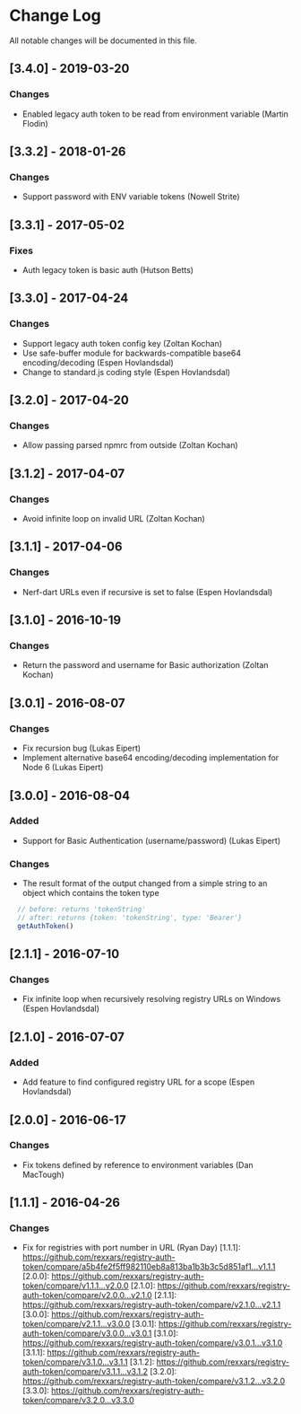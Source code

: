 # Change Log
All notable changes will be documented in this file.
## [3.4.0] - 2019-03-20
### Changes
- Enabled legacy auth token to be read from environment variable (Martin Flodin)
## [3.3.2] - 2018-01-26
### Changes
- Support password with ENV variable tokens (Nowell Strite)
## [3.3.1] - 2017-05-02
### Fixes
- Auth legacy token is basic auth (Hutson Betts)
## [3.3.0] - 2017-04-24
### Changes
- Support legacy auth token config key (Zoltan Kochan)
- Use safe-buffer module for backwards-compatible base64 encoding/decoding (Espen Hovlandsdal)
- Change to standard.js coding style (Espen Hovlandsdal)
## [3.2.0] - 2017-04-20
### Changes
- Allow passing parsed npmrc from outside (Zoltan Kochan)
## [3.1.2] - 2017-04-07
### Changes
- Avoid infinite loop on invalid URL (Zoltan Kochan)
## [3.1.1] - 2017-04-06
### Changes
- Nerf-dart URLs even if recursive is set to false (Espen Hovlandsdal)
## [3.1.0] - 2016-10-19
### Changes
- Return the password and username for Basic authorization (Zoltan Kochan)
## [3.0.1] - 2016-08-07
### Changes
- Fix recursion bug (Lukas Eipert)
- Implement alternative base64 encoding/decoding implementation for Node 6 (Lukas Eipert)
## [3.0.0] - 2016-08-04
### Added
- Support for Basic Authentication (username/password) (Lukas Eipert)
### Changes
- The result format of the output changed from a simple string to an object which contains the token type
```js
  // before: returns 'tokenString'
  // after: returns {token: 'tokenString', type: 'Bearer'}
  getAuthToken()
```
## [2.1.1] - 2016-07-10
### Changes
- Fix infinite loop when recursively resolving registry URLs on Windows (Espen Hovlandsdal)
## [2.1.0] - 2016-07-07
### Added
- Add feature to find configured registry URL for a scope (Espen Hovlandsdal)
## [2.0.0] - 2016-06-17
### Changes
- Fix tokens defined by reference to environment variables (Dan MacTough)
## [1.1.1] - 2016-04-26
### Changes
- Fix for registries with port number in URL (Ryan Day)
[1.1.1]: https://github.com/rexxars/registry-auth-token/compare/a5b4fe2f5ff982110eb8a813ba1b3b3c5d851af1...v1.1.1
[2.0.0]: https://github.com/rexxars/registry-auth-token/compare/v1.1.1...v2.0.0
[2.1.0]: https://github.com/rexxars/registry-auth-token/compare/v2.0.0...v2.1.0
[2.1.1]: https://github.com/rexxars/registry-auth-token/compare/v2.1.0...v2.1.1
[3.0.0]: https://github.com/rexxars/registry-auth-token/compare/v2.1.1...v3.0.0
[3.0.1]: https://github.com/rexxars/registry-auth-token/compare/v3.0.0...v3.0.1
[3.1.0]: https://github.com/rexxars/registry-auth-token/compare/v3.0.1...v3.1.0
[3.1.1]: https://github.com/rexxars/registry-auth-token/compare/v3.1.0...v3.1.1
[3.1.2]: https://github.com/rexxars/registry-auth-token/compare/v3.1.1...v3.1.2
[3.2.0]: https://github.com/rexxars/registry-auth-token/compare/v3.1.2...v3.2.0
[3.3.0]: https://github.com/rexxars/registry-auth-token/compare/v3.2.0...v3.3.0
